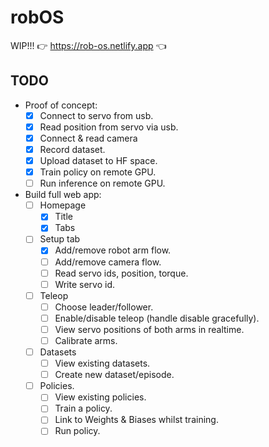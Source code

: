 # robOS

WIP!!!
👉 https://rob-os.netlify.app 👈

## TODO

- Proof of concept:
    - [x] Connect to servo from usb.
    - [x] Read position from servo via usb.
    - [x] Connect & read camera
    - [x] Record dataset.
    - [x] Upload dataset to HF space.
    - [x] Train policy on remote GPU.
    - [ ] Run inference on remote GPU.

- Build full web app:
    - [ ] Homepage
        - [x] Title
        - [x] Tabs
    - [ ] Setup tab
        - [x] Add/remove robot arm flow.
        - [ ] Add/remove camera flow.
        - [ ] Read servo ids, position, torque.
        - [ ] Write servo id.
    - [ ] Teleop
        - [ ] Choose leader/follower.
        - [ ] Enable/disable teleop (handle disable gracefully).
        - [ ] View servo positions of both arms in realtime.
        - [ ] Calibrate arms.
    - [ ] Datasets
        - [ ] View existing datasets.
        - [ ] Create new dataset/episode.
    - [ ] Policies.
        - [ ] View existing policies.
        - [ ] Train a policy.
        - [ ] Link to Weights & Biases whilst training.
        - [ ] Run policy.